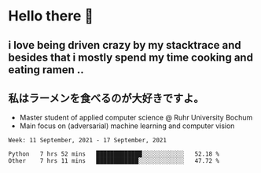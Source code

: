 # Hello there 👋

## i love being driven crazy by my stacktrace and besides that i mostly spend my time cooking and eating ramen ..
## 私はラーメンを食べるのが大好きですよ。

* Master student of applied computer science @ Ruhr University Bochum
* Main focus on (adversarial) machine learning and computer vision

<!--START_SECTION:waka-->
```text
Week: 11 September, 2021 - 17 September, 2021

Python   7 hrs 52 mins   █████████████░░░░░░░░░░░░   52.18 % 
Other    7 hrs 11 mins   ████████████░░░░░░░░░░░░░   47.72 % 
```
<!--END_SECTION:waka-->
